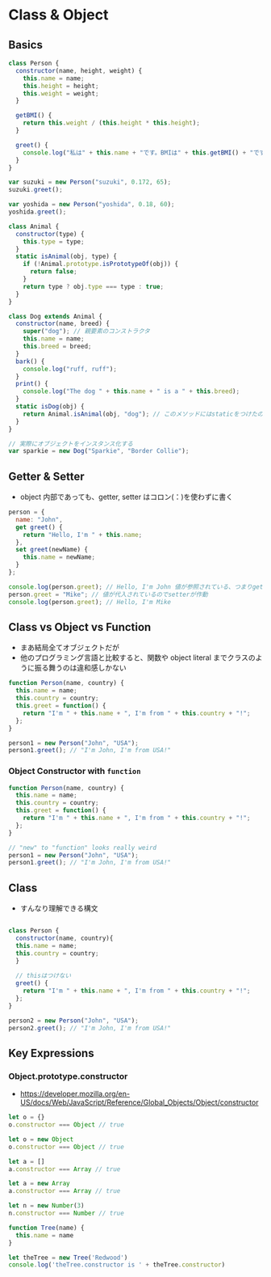 # Class & Object

## Basics

```js
class Person {
  constructor(name, height, weight) {
    this.name = name;
    this.height = height;
    this.weight = weight;
  }

  getBMI() {
    return this.weight / (this.height * this.height);
  }

  greet() {
    console.log("私は" + this.name + "です。BMIは" + this.getBMI() + "です");
  }
}

var suzuki = new Person("suzuki", 0.172, 65);
suzuki.greet();

var yoshida = new Person("yoshida", 0.18, 60);
yoshida.greet();
```

```js
class Animal {
  constructor(type) {
    this.type = type;
  }
  static isAnimal(obj, type) {
    if (!Animal.prototype.isPrototypeOf(obj)) {
      return false;
    }
    return type ? obj.type === type : true;
  }
}

class Dog extends Animal {
  constructor(name, breed) {
    super("dog"); // 親要素のコンストラクタ
    this.name = name;
    this.breed = breed;
  }
  bark() {
    console.log("ruff, ruff");
  }
  print() {
    console.log("The dog " + this.name + " is a " + this.breed);
  }
  static isDog(obj) {
    return Animal.isAnimal(obj, "dog"); // このメソッドにはstaticをつけたのでここで使用できる
  }
}

// 実際にオブジェクトをインスタンス化する
var sparkie = new Dog("Sparkie", "Border Collie");
```

## Getter & Setter

- object 内部であっても、getter, setter はコロン(：)を使わずに書く

```js
person = {
  name: "John",
  get greet() {
    return "Hello, I'm " + this.name;
  },
  set greet(newName) {
    this.name = newName;
  }
};

console.log(person.greet); // Hello, I'm John 値が参照されている、つまりgetされているのでgetterが作動
person.greet = "Mike"; // 値が代入されているのでsetterが作動
console.log(person.greet); // Hello, I'm Mike
```

## Class vs Object vs Function

- まあ結局全てオブジェクトだが
- 他のプログラミング言語と比較すると、関数や object literal までクラスのように振る舞うのは違和感しかない

```js
function Person(name, country) {
  this.name = name;
  this.country = country;
  this.greet = function() {
    return "I'm " + this.name + ", I'm from " + this.country + "!";
  };
}

person1 = new Person("John", "USA");
person1.greet(); // "I'm John, I'm from USA!"
```

### Object Constructor with `function`

```js
function Person(name, country) {
  this.name = name;
  this.country = country;
  this.greet = function() {
    return "I'm " + this.name + ", I'm from " + this.country + "!";
  };
}

// "new" to "function" looks really weird
person1 = new Person("John", "USA");
person1.greet(); // "I'm John, I'm from USA!"
```

## Class

- すんなり理解できる構文

```js

class Person {
  constructor(name, country){
  this.name = name;
  this.country = country;
  }
  
  // thisはつけない
  greet() {
    return "I'm " + this.name + ", I'm from " + this.country + "!";
  };
}

person2 = new Person("John", "USA");
person2.greet(); // "I'm John, I'm from USA!"
```

## Key Expressions


### Object.prototype.constructor

- https://developer.mozilla.org/en-US/docs/Web/JavaScript/Reference/Global_Objects/Object/constructor

```js
let o = {}
o.constructor === Object // true

let o = new Object
o.constructor === Object // true

let a = []
a.constructor === Array // true

let a = new Array
a.constructor === Array // true

let n = new Number(3)
n.constructor === Number // true
```

```js
function Tree(name) {
  this.name = name
}

let theTree = new Tree('Redwood')
console.log('theTree.constructor is ' + theTree.constructor)
```